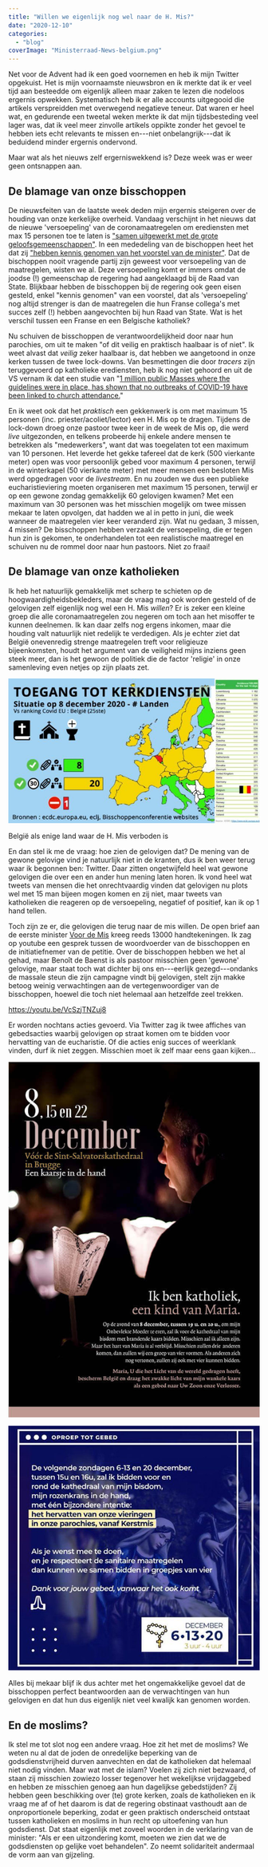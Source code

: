 ```yaml
---
title: "Willen we eigenlijk nog wel naar de H. Mis?"
date: "2020-12-10"
categories: 
  - "blog"
coverImage: "Ministerraad-News-belgium.png"
---
```


Net voor de Advent had ik een goed voornemen en heb ik mijn Twitter opgekuist. Het is mijn voornaamste nieuwsbron en ik merkte dat ik er veel tijd aan besteedde om eigenlijk alleen maar zaken te lezen die nodeloos ergernis opwekken. Systematisch heb ik er alle accounts uitgegooid die artikels verspreidden met overwegend negatieve teneur. Dat waren er heel wat, en gedurende een tweetal weken merkte ik dat mijn tijdsbesteding veel lager was, dat ik veel meer zinvolle artikels oppikte zonder het gevoel te hebben iets echt relevants te missen en---niet onbelangrijk---dat ik beduidend minder ergernis ondervond.

Maar wat als het nieuws zelf ergerniswekkend is? Deze week was er weer geen ontsnappen aan. 

## De blamage van onze bisschoppen

De nieuwsfeiten van de laatste week deden mijn ergernis steigeren over de houding van onze kerkelijke overheid. Vandaag verschijnt in het nieuws dat de nieuwe 'versoepeling' van de coronamaatregelen om erediensten met max 15 personen toe te laten is ["samen uitgewerkt met de grote geloofsgemeenschappen"](https://www.vrt.be/vrtnws/nl/2020/12/09/van-quickenborne-raad-van-state-erediensten/). In een mededeling van de bischoppen heet het dat zij ["hebben kennis genomen van het voorstel van de minister"](https://www.kerknet.be/bisschoppenconferentie/persbericht/reactie-bisschoppen-op-versoepeling-lockdown-voor-erediensten). Dat de bischoppen nooit vragende partij zijn geweest voor versoepeling van de maatregelen, wisten we al. Deze versoepeling komt er immers omdat de joodse (!) gemeenschap de regering had aangeklaagd bij de Raad van State. Blijkbaar hebben de bisschoppen bij de regering ook geen eisen gesteld, enkel "kennis genomen" van een voorstel, dat als 'versoepeling' nog altijd strenger is dan de maatregelen die hun Franse collega's met succes zelf (!) hebben aangevochten bij hun Raad van State. Wat is het verschil tussen een Franse en een Belgische katholiek?

Nu schuiven de bisschoppen de verantwoordelijkheid door naar hun parochies, om uit te maken "of dit veilig en praktisch haalbaar is of niet". Ik weet alvast dat _veilig_ zeker haalbaar is, dat hebben we aangetoond in onze kerken tussen de twee lock-downs. Van besmettingen die door _tracers_ zijn teruggevoerd op katholieke erediensten, heb ik nog niet gehoord en uit de VS vernam ik dat een studie van "[1 million public Masses where the guidelines were in place, has shown that no outbreaks of COVID-19 have been linked to church attendance.](https://www.ncregister.com/news/balancing-lives-and-livelihoods-catholics-clash-over-pandemic-positions)" 

En ik weet ook dat het _praktisch_ een gekkenwerk is om met maximum 15 personen (inc. priester/acoliet/lector) een H. Mis op te dragen. Tijdens de lock-down droeg onze pastoor twee keer in de week de Mis op, die werd _live_ uitgezonden, en telkens probeerde hij enkele andere mensen te betrekken als "medewerkers", want dat was toegelaten tot een maximum van 10 personen. Het leverde het gekke tafereel dat de kerk (500 vierkante meter) open was voor persoonlijk gebed voor maximum 4 personen, terwijl in de winterkapel (50 vierkante meter) met meer mensen een besloten Mis werd opgedragen voor de _livestream_. En nu zouden we dus een publieke eucharistieviering moeten organiseren met maximum 15 personen, terwijl er op een gewone zondag gemakkelijk 60 gelovigen kwamen? Met een maximum van 30 personen was het misschien mogelijk om twee missen mekaar te laten opvolgen, dat hadden we al in petto in juni, die week wanneer de maatregelen vier keer veranderd zijn. Wat nu gedaan, 3 missen, 4 missen? De bisschoppen hebben verzaakt de versoepeling, die er tegen hun zin is gekomen, te onderhandelen tot een realistische maatregel en schuiven nu de rommel door naar hun pastoors. Niet zo fraai!

## De blamage van onze katholieken

Ik heb het natuurlijk gemakkelijk met scherp te schieten op de hoogwaardigheidsbekleders, maar de vraag mag ook worden gesteld of de gelovigen zelf eigenlijk nog wel een H. Mis _willen_? Er is zeker een kleine groep die alle coronamaatregelen zou negeren om toch aan het misoffer te kunnen deelnemen. Ik kan daar zelfs nog ergens inkomen, maar die houding valt natuurlijk niet redelijk te verdedigen. Als je echter ziet dat België onevenredig strenge maatregelen treft voor religieuze bijeenkomsten, houdt het argument van de veiligheid mijns inziens geen steek meer, dan is het gewoon de politiek die de factor 'religie' in onze samenleving even netjes op zijn plaats zet.

[![kaart van Europa met Belgie rood ingekleurd](images/voordemis.jpeg)](https://www.pourlamesse-voordemis.be/)

België als enige land waar de H. Mis verboden is

En dan stel ik me de vraag: hoe zien de gelovigen dat? De mening van de gewone gelovige vind je natuurlijk niet in de kranten, dus ik ben weer terug waar ik begonnen ben: Twitter. Daar zitten ongetwijfeld heel wat gewone gelovigen die over een en ander hun mening laten horen. Ik vond heel wat tweets van mensen die het onrechtvaardig vinden dat gelovigen nu plots wel met 15 man bijeen mogen komen en zij niet, maar tweets van katholieken die reageren op de versoepeling, negatief of positief, kan ik op 1 hand tellen.

Toch zijn ze er, die gelovigen die terug naar de mis willen. De open brief aan de eerste minister [Voor de Mis](https://www.pourlamesse-voordemis.be/) kreeg reeds 13000 handtekeningen. Ik zag op youtube een gesprek tussen de woordvoerder van de bisschoppen en de initiatiefnemer van de petitie. Over de bisschoppen hebben we het al gehad, maar Benoît de Baenst is als pastoor misschien geen 'gewone' gelovige, maar staat toch wat dichter bij ons en---eerlijk gezegd---ondanks de massale steun die zijn campagne vindt bij gelovigen, stelt zijn makke betoog weinig verwachtingen aan de vertegenwoordiger van de bisschoppen, hoewel die toch niet helemaal aan hetzelfde zeel trekken.

https://youtu.be/VcSzjTNZuj8

Er worden nochtans acties gevoerd. Via Twitter zag ik twee affiches van gebedsacties waarbij gelovigen op straat komen om te bidden voor hervatting van de eucharistie. Of die acties enig succes of weerklank vinden, durf ik niet zeggen. Misschien moet ik zelf maar eens gaan kijken…

[![](images/EogHUPiXcAEqpYn-1.jpeg)](images/EogHUPiXcAEqpYn-1.jpeg)

[![](images/EogRYaWXYBEnITX.jpeg)](images/EogRYaWXYBEnITX.jpeg)

Alles bij mekaar blijf ik dus achter met het ongemakkelijke gevoel dat de bisschoppen perfect beantwoorden aan de verwachtingen van hun gelovigen en dat hun dus eigenlijk niet veel kwalijk kan genomen worden.

## En de moslims?

Ik stel me tot slot nog een andere vraag. Hoe zit het met de moslims? We weten nu al dat de joden de onredelijke beperking van de godsdienstvrijheid durven aanvechten en dat de katholieken dat helemaal niet nodig vinden. Maar wat met de islam? Voelen zij zich niet bezwaard, of staan zij misschien zowiezo losser tegenover het wekelijkse vrijdaggebed en hebben ze misschien genoeg aan hun dagelijkse gebedstijden? Zij hebben geen beschikking over (te) grote kerken, zoals de katholieken en ik vraag me af of het daarom is dat de regering obstinaat vasthoudt aan de onproportionele beperking, zodat er geen praktisch onderscheid ontstaat tussen katholieken en moslims in hun recht op uitoefening van hun godsdienst. Dat staat eigenlijk met zoveel woorden in de verklaring van de minister: "Als er een uitzondering komt, moeten we zien dat we de godsdiensten op gelijke voet behandelen". Zo neemt solidariteit andermaal de vorm aan van gijzeling.
